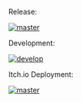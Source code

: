 Release:

[![master](https://github.com/forerunnergames/coa/workflows/build/badge.svg)](https://github.com/forerunnergames/coa/actions/workflows/release.yml)

Development:

[![develop](https://github.com/forerunnergames/coa/workflows/build/badge.svg)](https://github.com/forerunnergames/coa/actions/workflows/build.yml)

Itch.io Deployment:

[![master](https://github.com/forerunnergames/coa/workflows/deploy/badge.svg)](https://github.com/forerunnergames/coa/actions/workflows/deploy.yml)
